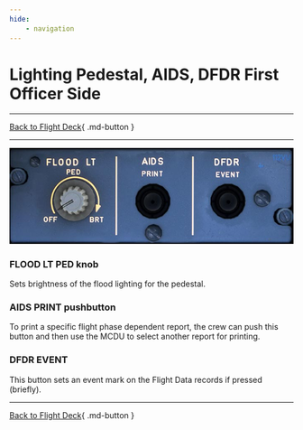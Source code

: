 ```yaml
---
hide:
    - navigation
---
```


# Lighting Pedestal, AIDS, DFDR First Officer Side

---

[Back to Flight Deck](../index.md){ .md-button }

---

![Pedestal Lighting, Aids and Dfdr Panel](../../../assets/a32nx-briefing/pedestal/Lighting-Aids-Dfdr-Panel.jpg "Pedestal Lighting, Aids and Dfdr Panel")


### FLOOD LT PED knob

Sets brightness of the flood lighting for the pedestal.

### AIDS PRINT pushbutton

To print a specific flight phase dependent report, the crew can push this button and then use the MCDU to select another report for printing.

### DFDR EVENT

This button sets an event mark on the Flight Data records if pressed (briefly).

---

[Back to Flight Deck](../index.md){ .md-button }
